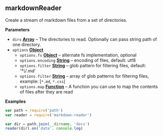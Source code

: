 <!-- Generated by documentation.js. Update this documentation by updating the source code. -->

## markdownReader

Create a stream of markdown files from a set of directories.

**Parameters**

-   `dirs` **[Array](https://developer.mozilla.org/en-US/docs/Web/JavaScript/Reference/Global_Objects/Array)** – The directories to read. Optionally can pass string path of one directory.
-   `options` **[Object](https://developer.mozilla.org/en-US/docs/Web/JavaScript/Reference/Global_Objects/Object)** 
    -   `options.fs` **[Object](https://developer.mozilla.org/en-US/docs/Web/JavaScript/Reference/Global_Objects/Object)** – alternate fs implementation, optional
    -   `options.encoding` **[String](https://developer.mozilla.org/en-US/docs/Web/JavaScript/Reference/Global_Objects/String)** – encoding of files, default: utf8
    -   `options.filter` **[String](https://developer.mozilla.org/en-US/docs/Web/JavaScript/Reference/Global_Objects/String)** – glob pattern for filtering files, default: '\*_\\/_.md'
    -   `options.filter` **[String](https://developer.mozilla.org/en-US/docs/Web/JavaScript/Reference/Global_Objects/String)** – array of glob patterns for filtering files, example: [`*.md`, `*.css`]
    -   `options.map` **[Function](https://developer.mozilla.org/en-US/docs/Web/JavaScript/Reference/Statements/function)** – A function you can use to map the contents of files after they are read

**Examples**

```javascript
var path = require('path')
var reader = require('markdown-reader')

var dir = path.join(__dirname, 'docs')
reader(dir).on('data', console.log)
```
